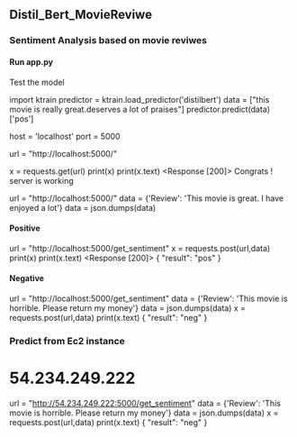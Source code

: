 ## Distil_Bert_MovieReviwe

### Sentiment Analysis based on movie reviwes 

#### Run app.py

Test the model 

import ktrain
predictor = ktrain.load_predictor('distilbert')
data = ["this movie is really great.deserves a lot of praises"]
predictor.predict(data)
['pos']

host = 'localhost'
port = 5000

url = "http://localhost:5000/"

x = requests.get(url)
print(x)
print(x.text)
<Response [200]>
Congrats ! server is working

url = "http://localhost:5000/"
data = {'Review': 'This movie is great. I have enjoyed a lot'}
data = json.dumps(data)

#### Positive 
url = "http://localhost:5000/get_sentiment"
x = requests.post(url,data)
print(x)
print(x.text)
<Response [200]>
{
  "result": "pos"
}

#### Negative
url = "http://localhost:5000/get_sentiment"
data = {'Review': 'This movie is horrible. Please return my money'}
data = json.dumps(data)
x = requests.post(url,data)
print(x.text)
{
  "result": "neg"
}

### Predict from Ec2 instance
# 54.234.249.222
url = "http://54.234.249.222:5000/get_sentiment"
data = {'Review': 'This movie is horrible. Please return my money'}
data = json.dumps(data)
x = requests.post(url,data)
print(x.text)
{
  "result": "neg"
}
